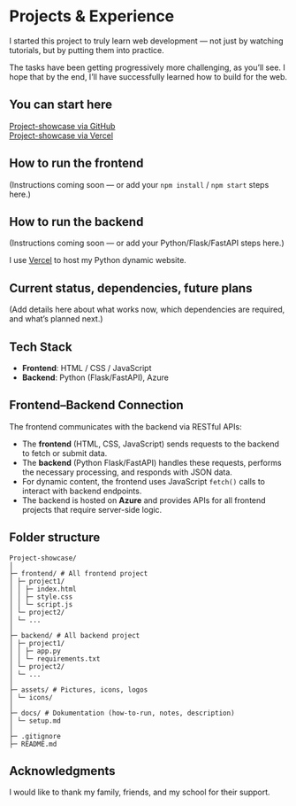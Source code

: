 # Projects & Experience

I started this project to truly learn web development — not just by watching tutorials, but by putting them into practice.

The tasks have been getting progressively more challenging, as you’ll see. I hope that by the end, I’ll have successfully learned how to build for the web.

## You can start here

[Project-showcase via GitHub](https://nagraggini.github.io/Project-showcase/index.htm)  
[Project-showcase via Vercel](https://project-showcase-nagraggini.vercel.app)

## How to run the frontend

(Instructions coming soon — or add your `npm install` / `npm start` steps here.)

## How to run the backend

(Instructions coming soon — or add your Python/Flask/FastAPI steps here.)

I use [Vercel](https://vercel.com) to host my Python dynamic website.

## Current status, dependencies, future plans

(Add details here about what works now, which dependencies are required, and what’s planned next.)

## Tech Stack

- **Frontend**: HTML / CSS / JavaScript
- **Backend**: Python (Flask/FastAPI), Azure

## Frontend–Backend Connection

The frontend communicates with the backend via RESTful APIs:

- The **frontend** (HTML, CSS, JavaScript) sends requests to the backend to fetch or submit data.
- The **backend** (Python Flask/FastAPI) handles these requests, performs the necessary processing, and responds with JSON data.
- For dynamic content, the frontend uses JavaScript `fetch()` calls to interact with backend endpoints.
- The backend is hosted on **Azure** and provides APIs for all frontend projects that require server-side logic.

## Folder structure

```plaintext
Project-showcase/
│
├─ frontend/ # All frontend project
│ ├─ project1/
│ │ ├─ index.html
│ │ ├─ style.css
│ │ └─ script.js
│ └─ project2/
│ └─ ...
│
├─ backend/ # All backend project
│ ├─ project1/
│ │ ├─ app.py
│ │ └─ requirements.txt
│ └─ project2/
│ └─ ...
│
├─ assets/ # Pictures, icons, logos
│ └─ icons/
│
├─ docs/ # Dokumentation (how-to-run, notes, description)
│ └─ setup.md
│
├─ .gitignore
├─ README.md
```

## Acknowledgments

I would like to thank my family, friends, and my school for their support.
